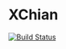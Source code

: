 # XChian

[![Build Status](https://travis-ci.org/ctrimble/xchain.png?branch=master)](https://travis-ci.org/ctrimble/xchain)
